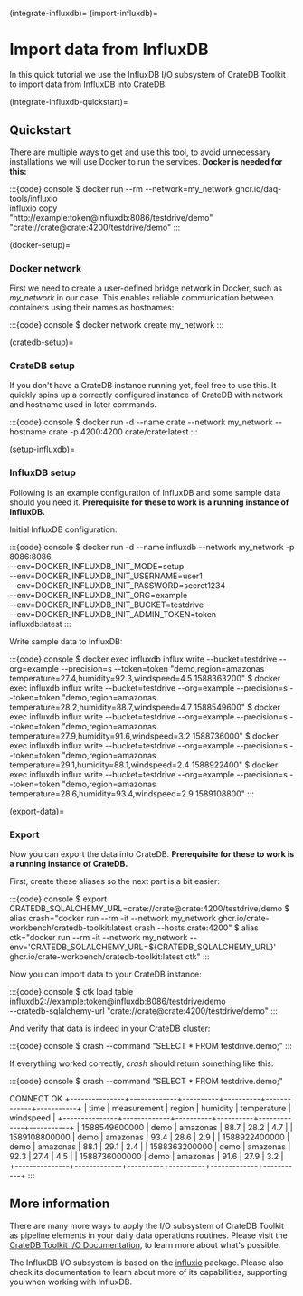 (integrate-influxdb)=
(import-influxdb)=

# Import data from InfluxDB

In this quick tutorial we use the InfluxDB I/O subsystem of CrateDB Toolkit
to import data from InfluxDB into CrateDB.

(integrate-influxdb-quickstart)=

## Quickstart

There are multiple ways to get and use this tool, to avoid
unnecessary installations we will use Docker to run the services.
**Docker is needed for this:**

:::{code} console
$ docker run --rm --network=my_network ghcr.io/daq-tools/influxio \
 influxio copy \
 "http://example:token@influxdb:8086/testdrive/demo" \
 "crate://crate@crate:4200/testdrive/demo"
:::

(docker-setup)=

### Docker network

First we need to create a user-defined bridge network in Docker, such
as _my_network_ in our case. This enables reliable communication between
containers using their names as hostnames:

:::{code} console
$ docker network create my_network
:::

(cratedb-setup)=

### CrateDB setup

If you don't have a CrateDB instance running yet, feel free to use this.
It quickly spins up a correctly configured instance of CrateDB with network
and hostname used in later commands.

:::{code} console
$ docker run -d --name crate --network my_network --hostname crate -p 4200:4200 crate/crate:latest
:::

(setup-influxdb)=

### InfluxDB setup

Following is an example configuration of InfluxDB and some sample data
should you need it. **Prerequisite for these to work is a running
instance of InfluxDB.**

Initial InfluxDB configuration:

:::{code} console
$ docker run -d --name influxdb --network my_network -p 8086:8086 \
 --env=DOCKER_INFLUXDB_INIT_MODE=setup \
 --env=DOCKER_INFLUXDB_INIT_USERNAME=user1 \
 --env=DOCKER_INFLUXDB_INIT_PASSWORD=secret1234 \
 --env=DOCKER_INFLUXDB_INIT_ORG=example \
 --env=DOCKER_INFLUXDB_INIT_BUCKET=testdrive \
 --env=DOCKER_INFLUXDB_INIT_ADMIN_TOKEN=token \
 influxdb:latest
:::

Write sample data to InfluxDB:

:::{code} console
$ docker exec influxdb influx write --bucket=testdrive --org=example --precision=s --token=token "demo,region=amazonas temperature=27.4,humidity=92.3,windspeed=4.5 1588363200"
$ docker exec influxdb influx write --bucket=testdrive --org=example --precision=s --token=token "demo,region=amazonas temperature=28.2,humidity=88.7,windspeed=4.7 1588549600"
$ docker exec influxdb influx write --bucket=testdrive --org=example --precision=s --token=token "demo,region=amazonas temperature=27.9,humidity=91.6,windspeed=3.2 1588736000"
$ docker exec influxdb influx write --bucket=testdrive --org=example --precision=s --token=token "demo,region=amazonas temperature=29.1,humidity=88.1,windspeed=2.4 1588922400"
$ docker exec influxdb influx write --bucket=testdrive --org=example --precision=s --token=token "demo,region=amazonas temperature=28.6,humidity=93.4,windspeed=2.9 1589108800"
:::

(export-data)=

### Export

Now you can export the data into CrateDB. **Prerequisite for these to work
is a running instance of CrateDB.**

First, create these aliases so the next part is a bit easier:

:::{code} console
$ export CRATEDB_SQLALCHEMY_URL=crate://crate@crate:4200/testdrive/demo
$ alias crash="docker run --rm -it --network my_network ghcr.io/crate-workbench/cratedb-toolkit:latest crash --hosts crate:4200"
$ alias ctk="docker run --rm -it --network my_network --env='CRATEDB_SQLALCHEMY_URL=${CRATEDB_SQLALCHEMY_URL}' ghcr.io/crate-workbench/cratedb-toolkit:latest ctk"
:::

Now you can import data to your CrateDB instance:

:::{code} console
$ ctk load table \
 influxdb2://example:token@influxdb:8086/testdrive/demo \
 --cratedb-sqlalchemy-url "crate://crate@crate:4200/testdrive/demo"
:::

And verify that data is indeed in your CrateDB cluster:

:::{code} console
$ crash --command "SELECT * FROM testdrive.demo;"
:::

If everything worked correctly, *crash* should return something like this:

:::{code} console
$ crash --command "SELECT * FROM testdrive.demo;"

CONNECT OK
+---------------+-------------+----------+----------+-------------+-----------+
|          time | measurement | region   | humidity | temperature | windspeed |
+---------------+-------------+----------+----------+-------------+-----------+
| 1588549600000 | demo        | amazonas |     88.7 |        28.2 |       4.7 |
| 1589108800000 | demo        | amazonas |     93.4 |        28.6 |       2.9 |
| 1588922400000 | demo        | amazonas |     88.1 |        29.1 |       2.4 |
| 1588363200000 | demo        | amazonas |     92.3 |        27.4 |       4.5 |
| 1588736000000 | demo        | amazonas |     91.6 |        27.9 |       3.2 |
+---------------+-------------+----------+----------+-------------+-----------+
:::

## More information

There are many more ways to apply the I/O subsystem of CrateDB Toolkit as
pipeline elements in your daily data operations routines. Please visit the
[CrateDB Toolkit I/O Documentation], to learn more about what's possible.

The InfluxDB I/O subsystem is based on the [influxio] package. Please also
check its documentation to learn about more of its capabilities, supporting
you when working with InfluxDB.

[influxio]: https://influxio.readthedocs.io/
[CrateDB Toolkit I/O Documentation]: https://cratedb-toolkit.readthedocs.io/io/influxdb/loader.html
